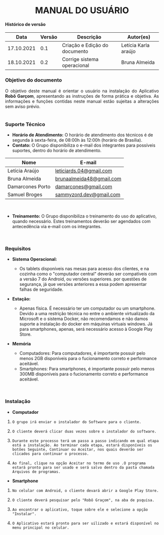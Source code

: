 # <center>  MANUAL DO USUÁRIO

#### Histórico de versão<br>

|   Data   | Versão | Descrição | Autor(es)|
| -------- | ------ | --------- | -------- |
|17.10.2021|  0.1   |Criação e Edição do documento| Letícia Karla araújo |
|18.10.2021|  0.2   |Corrige sistema operacional| Bruna Almeida |


### Objetivo do documento

<div align="justify">O objetivo deste manual é orientar o usuário na instalação do Aplicativo <b>Robô Garçom</b>, apresentando as instruções de forma prática e objetiva. As informações e funções contidas neste manual estão sujeitas a alterações sem aviso prévio.</div>

</br>

### Suporte Técnico
* <b>Horário de Atendimento:</b> 
O  horário  de  atendimento  dos  técnicos  é  de  segunda  à  sexta-feira,  de  08:00h às 12:00h (horário de Brasília).
* <b>Contato:</b>
O Grupo disponibiliza o e-mail dos integrantes para possíveis suportes, dentro do horário de atendimento.

|      Nome       |         E-mail          |
| --------------- | ----------------------- |
|Letícia Araújo   |leticiards.04@gmail.com  |
|Bruna Almeida    |brunaalmeida48@gmail.com |
|Damarcones Porto |damarcones@gmail.com     |
|Samuel Broges    |sammyzord.dev@gmail.com  |

</br>

* <b>Treinamento:</b>
O Grupo disponibiliza o treinamento do uso do aplicativo, quando necessário. Estes treinamentos deverão ser agendados com antecedência via e-mail com os integrantes.

</br>

### Requisitos
* <b>Sistema Operacional:</b>
    * Os tablets disponíveis nas mesas para acesso dos clientes, e na cozinha como o "computador central" deverão ser compatíveis com a versão 7 do Android, ou versões superiores. por questões de segurança, já que versões anteriores a essa podem apresentar falhas de seguridade.

    
* <b>Estação:</b>
    * Apenas física. É necessário ter um computador ou um smartphone. Devido a uma restrição técnica no entre o ambiente virtualizado da Microsoft e o sistema Docker, não recomendamos e não damos suporte a instalação do docker em máquinas virtuais windows. Já para smartphones, apenas, será necessário acesso à Google Play Store.

* <b>Memória</b>
    * Computadores: Para computadores, é importante possuir pelo menos 2GB disponíveis para o fucionamento correto e performance aceitável.
    * Smartphones: Para smartphones, é importante possuir pelo menos 300MB disponíveis para o fucionamento correto e performance aceitável.

</br>
    
### Instalação
* <b>Computador</b>
1.     O grupo irá enviar o instalador do Software para o cliente.
1.     O cliente deverá clicar duas vezes sobre o instalador do software.
1.     Durante este processo terá um passo a passo indicando em qual etapa está a instalação. Ao terminar cada etapa, estará disponíveis os botões Seguinte, Continuar ou Aceitar, nos quais deverão ser clicados para continuar o processo.
1.     Ao final, clique na opção Aceitar no termo de uso .O programa estará pronto para ser usado e será salvo dentro da pasta chamada Arquivos de programas.

* <b>Smartphone</b>
1.     No celular com Android, o cliente devará abrir a Google Play Store. 
1.     O cliente deverá pesquisar pelo "Robô Graçom", na aba de psquisa.
1.     Ao encontrar o aplicativo, toque sobre ele e selecione a opção "Instalar".
1.     O Aplicativo estará pronto para ser uilizado e estará disponível no menu principal no celular.